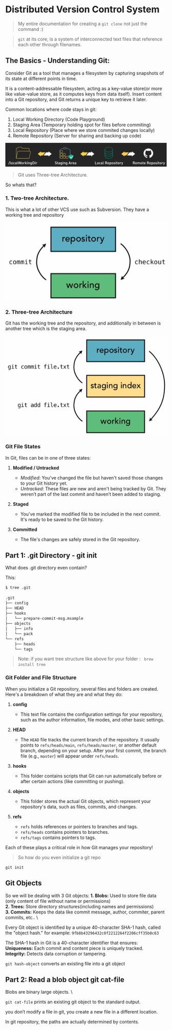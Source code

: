 # Distributed Version Control System
> My entire documentation for creating a ```git clone``` not just the command :)

> ```git``` at its core, is a system of interconnected text files that reference each other through filenames.

## The Basics - Understanding Git: 
Consider Git as a tool that manages a filesystem by capturing snapshots of its state at different points in time.

 It is a content-addressable filesystem, acting as a key-value store(or more like value-value store, as it computes keys from data itself). Insert content into a Git repository, and Git returns a unique key to retrieve it later.

Common locations where code stays in git:
1. Local Working Directory (Code Playground)
2. Staging Area (Temporary holding spot for files before commiting)
3. Local Repository (Place where we store commited changes locally)
4. Remote Repository (Server for sharing and backing up code)

![alt text](readmeDir/image.png)


>Git uses Three-tree Architecture. 

So whats that?

### 1. Two-tree Architecture.

This is what a lot of other VCS use such as Subversion. They have a working tree and repository

![alt text](readmeDir/image2.png)

### 2. Three-tree Architecture
Git has the working tree and the repository, and additionally in between is another tree which is the staging area.

![alt text](readmeDir/image3.png)

### Git File States

In Git, files can be in one of three states:

1. **Modified / Untracked**  
   - *Modified*: You've changed the file but haven't saved those changes to your Git history yet.
   - *Untracked*: These files are new and aren't being tracked by Git. They weren’t part of the last commit and haven’t been added to staging.

2. **Staged**  
   - You've marked the modified file to be included in the next commit. It's ready to be saved to the Git history.

3. **Committed**  
   - The file's changes are safely stored in the Git repository.


## Part 1: .git Directory - git init

What does .git directory even contain?

This:

```
$ tree .git

.git
├── config
├── HEAD
├── hooks
│   └── prepare-commit-msg.msample
├── objects
│   ├── info
│   └── pack
└── refs
    ├── heads
    └── tags

```
> Note: if you want tree structure like above for your folder : ``` brew install tree```

### Git Folder and File Structure

When you initialize a Git repository, several files and folders are created. Here's a breakdown of what they are and what they do:

1. **config**  
   - This text file contains the configuration settings for your repository, such as the author information, file modes, and other basic settings.

2. **HEAD**  
   - The `HEAD` file tracks the current branch of the repository. It usually points to `refs/heads/main`, `refs/heads/master`, or another default branch, depending on your setup. After your first commit, the branch file (e.g., `master`) will appear under `refs/heads`.

3. **hooks**  
   - This folder contains scripts that Git can run automatically before or after certain actions (like committing or pushing).

4. **objects**  
   - This folder stores the actual Git objects, which represent your repository's data, such as files, commits, and changes.

5. **refs**  
   - `refs` holds references or pointers to branches and tags.  
   - `refs/heads` contains pointers to branches.  
   - `refs/tags` contains pointers to tags.

Each of these plays a critical role in how Git manages your repository!

> So how do you even initialize a git repo
```git
git init
```

## Git Objects
So we will be dealing with 3 Git objects: 
**1. Blobs:** Used to store file data (only content of file without name or permissions) \
**2. Trees:** Store directory structures(including names and permissions) \
**3. Commits:** Keeps the data like commit message, author, commiter, parent commits, etc.. \

Every Git object is identified by a unique 40-character SHA-1 hash, called the "object hash."
for example: `9fb8b43296432c0f2212264f2206cff35b0c63`

The SHA-1 hash in Git is a 40-character identifier that ensures: \
**Uniqueness:** Each commit and content piece is uniquely tracked. \
**Integrity:** Detects data corruption or tampering. 

`git hash-object` converts an existing file into a git object
## Part 2: Read a blob object git cat-file
Blobs are binary large objects. \

`git cat-file` prints an existing git object to the standard output.

you don’t modify a file in git, you create a new file in a different location.

In git repository, the paths are actually determined by contents. 


